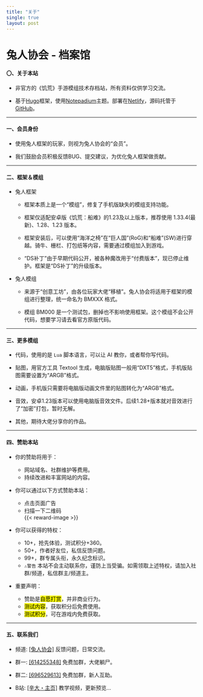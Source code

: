 ```yaml
---
title: "关于"
single: true
layout: post
---
```


<h1 class="article header">兔人协会 - 档案馆</h1>

#### 〇、关于本站

- 非官方的《饥荒》手游模组技术存档站，所有资料仅供学习交流。  
 
- 基于[Hugo](https://gohugo.io/)框架，使用[Notepadium](https://themes.gohugo.io/hugo-notepadium/)主题。部署在[Netlify](https://www.netlify.com/)，源码托管于[GitHub](https://github.com/)。  

---

#### 一、会员身份

- 使用兔人框架的玩家，则视为兔人协会的“会员”。  

- 我们鼓励会员积极反馈BUG、提交建议，为优化兔人框架做贡献。  

---

#### 二、框架＆模组

- 兔人框架  

  - 框架本质上是一个“模组”，修复了手机版缺失的模组支持功能。  

  - 框架仅适配安卓版《饥荒：船难》的1.23及以上版本，推荐使用 1.33.4(最新)、1.28、1.23 版本。  
  
  - 框架安装后，可以使用“海洋之椅”在“巨人国”(RoG)和“船难”(SW)进行穿越。骑牛、栅栏、打包纸等内容，需要通过模组加入到游戏。  
  
  - “DS补丁”由于早期代码公开，被各种魔改用于“付费版本”，现已停止维护。框架是“DS补丁”的升级版本。  



- 兔人模组

  - 来源于“创意工坊”，由各位玩家大佬“移植”。兔人协会将适用于框架的模组进行整理，统一命名为 BMXXX 格式。  
  
  - 模组 BM000 是一个测试包，删掉也不影响使用框架。这个模组不会公开代码，想要学习请去看官方原版代码。

---

#### 三、更多模组

- 代码，使用的是 `Lua` 脚本语言，可以让 AI 教你，或者帮你写代码。  

- 贴图，用官方工具 Textool 生成，电脑版贴图一般用“DXT5”格式，手机版贴图需要设置为“ARGB”格式。  

- 动画，手机版只需要将电脑版动画文件里的贴图转化为“ARGB”格式。  

- 音效，安卓1.23版本可以使用电脑版音效文件。后续1.28+版本就对音效进行了“加密”打包，暂时无解。  

- 其他，期待大佬分享你的作品。  

---

#### 四、赞助本站

- 你的赞助将用于：  
  - 网站域名、社群维护等费用。  
  - 持续改进和丰富网站的内容。  

- 你可以通过以下方式赞助本站：  
  - 点击页面广告  
  - 扫描一下二维码  
  {{< reward-image >}}

- 你可以获得的特权：  

  - 10+，抢先体验，测试积分+360。
  - 50+，作者好友位，私信反馈问题。
  - 99+，群专属头衔，永久纪念标识。
  - `⚠️警告` 本站不会主动联系你，谨防上当受骗。如需领取上述特权，请加入社群/频道，私信群主/频道主。

- 重要声明：
  - 赞助是<mark>自愿打赏</mark>，并非商业行为。  
  - <mark>测试内容</mark>，获取积分后免费使用。  
  - <mark>测试积分</mark>，可在游戏内免费获取。  


---

#### 五、联系我们

- 频道: [[兔人协会]](https://qun.qq.com/qqweb/qunpro/share?inviteCode=2l2COvdUN0S) 反馈问题，日常交流。  

- 群一: [[614255348]](https://jq.qq.com/?k=5WukPKv) 免费加群，大佬躺尸。  

- 群二: [[696529613]](https://qm.qq.com/q/gHa2tzT8Pe) 免费加群，新人互助。  

- B站: [[辛大・主页]](https://b23.tv/kf3yuSv) 教学视频，更新预览...  
